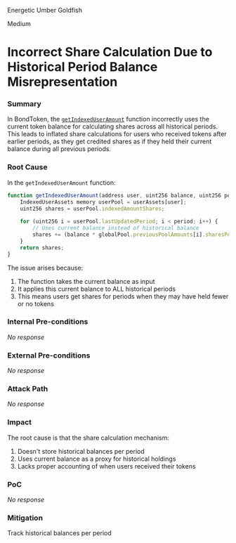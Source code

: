Energetic Umber Goldfish

Medium

# Incorrect Share Calculation Due to Historical Period Balance Misrepresentation

### Summary

In BondToken, the [`getIndexedUserAmount`](https://github.com/sherlock-audit/2024-12-plaza-finance/blob/14a962c52a8f4731bbe4655a2f6d0d85e144c7c2/plaza-evm/src/BondToken.sol#L195) function incorrectly uses the current token balance for calculating shares across all historical periods. This leads to inflated share calculations for users who received tokens after earlier periods, as they get credited shares as if they held their current balance during all previous periods.


### Root Cause

In the `getIndexedUserAmount` function:
```javascript
function getIndexedUserAmount(address user, uint256 balance, uint256 period) public view returns(uint256) {
    IndexedUserAssets memory userPool = userAssets[user];
    uint256 shares = userPool.indexedAmountShares;
    
    for (uint256 i = userPool.lastUpdatedPeriod; i < period; i++) {
        // Uses current balance instead of historical balance
        shares += (balance * globalPool.previousPoolAmounts[i].sharesPerToken).toBaseUnit(SHARES_DECIMALS);
    }
    return shares;
}
```
The issue arises because:

1. The function takes the current balance as input
2. It applies this current balance to ALL historical periods
3. This means users get shares for periods when they may have held fewer or no tokens


### Internal Pre-conditions

_No response_

### External Pre-conditions

_No response_

### Attack Path

_No response_

### Impact

The root cause is that the share calculation mechanism:

1. Doesn't store historical balances per period
2. Uses current balance as a proxy for historical holdings
3. Lacks proper accounting of when users received their tokens

### PoC

_No response_

### Mitigation

Track historical balances per period